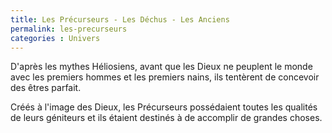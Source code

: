 ```yaml
---
title: Les Précurseurs - Les Déchus - Les Anciens
permalink: les-precurseurs
categories : Univers
---
```


D'après les mythes Héliosiens, avant que les Dieux ne peuplent le monde avec les premiers hommes et les premiers nains, ils tentèrent de concevoir des êtres parfait.

Créés à l'image des Dieux, les Précurseurs possédaient toutes les qualités de leurs géniteurs et ils étaient destinés à de accomplir de grandes choses.
